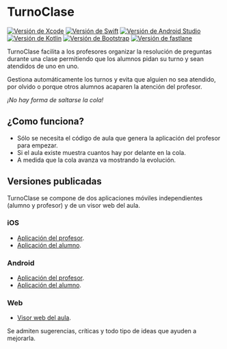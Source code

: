 # TurnoClase

[![Versión de Xcode](https://img.shields.io/badge/Xcode-9.3-3cacfa.svg)](https://developer.apple.com/xcode/)
[![Versión de Swift](https://img.shields.io/badge/Swift-4.1-f05339.svg)](https://developer.apple.com/swift/)
[![Versión de Android Studio](https://img.shields.io/badge/Android%20Studio-3.1.1-a4c639.svg)](https://developer.android.com/studio/index.html)
[![Versión de Kotlin](https://img.shields.io/badge/Kotlin-1.2.31-ff8802.svg)](https://kotlinlang.org/)
[![Versión de Bootstrap](https://img.shields.io/badge/Bootstrap-4.0.0-563d7c.svg)](https://getbootstrap.com/)
[![Versión de fastlane](https://img.shields.io/badge/fastlane-2.91.0-ff0201.svg)](https://fastlane.tools/)

TurnoClase facilita a los profesores organizar la resolución de preguntas durante una clase permitiendo que los alumnos pidan su turno y sean atendidos de uno en uno.

Gestiona automáticamente los turnos y evita que alguien no sea atendido, por olvido o porque otros alumnos acaparen la atención del profesor.

*¡No hay forma de saltarse la cola!*

## ¿Como funciona?

- Sólo se necesita el código de aula que genera la aplicación del profesor para empezar.
- Si el aula existe muestra cuantos hay por delante en la cola.
- A medida que la cola avanza va mostrando la evolución.

## Versiones publicadas

TurnoClase se compone de dos aplicaciones móviles independientes (alumno y profesor) y de un visor web del aula.

### iOS

- [Aplicación del profesor](https://itunes.apple.com/us/app/turnoclase-teacher/id1016192152?l=es&ls=1&mt=8).
- [Aplicación del alumno](https://itunes.apple.com/us/app/turnoclase/id1016190896?l=es&ls=1&mt=8).

### Android

- [Aplicación del profesor](https://play.google.com/store/apps/details?id=com.jaureguialzo.turnoclaseprofesor).
- [Aplicación del alumno](https://play.google.com/store/apps/details?id=com.jaureguialzo.turnoclase).

### Web

- [Visor web del aula](https://turnoclase.com).

Se admiten sugerencias, críticas y todo tipo de ideas que ayuden a mejorarla.
